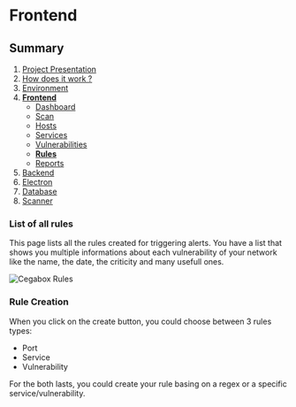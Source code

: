 # Frontend

## Summary

1. [Project Presentation](project.html)
2. [How does it work ?](working.html)
3. [Environment](env.html)
4. [**Frontend**](front.html)
   * [Dashboard](front.html)
   * [Scan](scan.html)
   * [Hosts](hosts.html)
   * [Services](services.html)
   * [Vulnerabilities](vulnerabilities.html)
   * [**Rules**](rules.html)
   * [Reports](reports.html)
5. [Backend](back.html)
6. [Electron](electron.html)
7. [Database](database.html)
8. [Scanner](scanner.html)

### List of all rules

This page lists all the rules created for triggering alerts. You have a list that shows you multiple informations about each vulnerability of your network like the name, the date, the criticity and many usefull ones.

![Cegabox Rules](https://cebago.github.io/Cegabox/img/cegabox-rules.png)

### Rule Creation

When you click on the create button, you could choose between 3 rules types:

* Port
* Service
* Vulnerability

For the both lasts, you could create your rule basing on a regex or a specific service/vulnerability.
